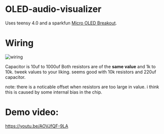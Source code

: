 # OLED-audio-visualizer
Uses teensy 4.0 and a sparkfun [Micro OLED Breakout](https://www.sparkfun.com/products/13003).

# Wiring
![wiring](https://user-images.githubusercontent.com/24909068/118886819-7708cc00-b8c7-11eb-9040-74f4f1715b22.png)


Capacitor is 10uf to 1000uf
Both resistors are of the **same value** and 1k to 10k.
tweek values to your liking.
seems good with 10k resistors and 220uf capacitor.

note: there is a noticable offset when resistors are too large in value. i think this is caused by some internal bias in the chip.

# Demo video:
https://youtu.be/AOVJfQF-9LA
